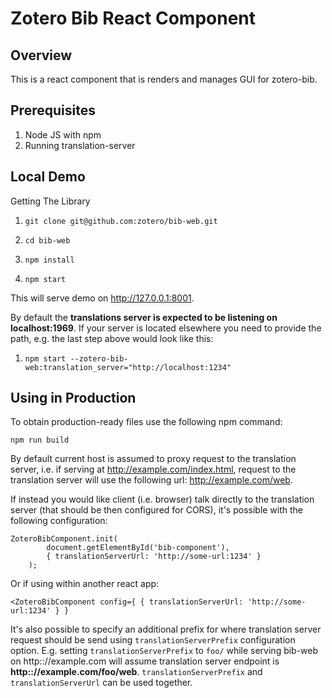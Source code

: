 # Zotero Bib React Component

Overview
--------
This is a react component that is renders and manages GUI for zotero-bib.

Prerequisites
------------

1. Node JS with npm
1. Running translation-server

Local Demo
----------

Getting The Library

1. `git clone git@github.com:zotero/bib-web.git`

1. `cd bib-web`

1. `npm install`

1. `npm start`

This will serve demo on http://127.0.0.1:8001.

By default the **translations server is expected to be listening on localhost:1969**. If your server is located elsewhere you need to provide the path, e.g. the last step above would look like this:

1. `npm start --zotero-bib-web:translation_server="http://localhost:1234"`


Using in Production
-------------------

To obtain production-ready files use the following npm command:

`npm run build`

By default current host is assumed to proxy request to the translation server, i.e. if serving at http://example.com/index.html, request to the translation server will use the following url: http://example.com/web.

If instead you would like client (i.e. browser) talk directly to the translation server (that should be then configured for CORS), it's possible with the following configuration:

    ZoteroBibComponent.init(
            document.getElementById('bib-component'),
            { translationServerUrl: 'http://some-url:1234' }
        );

Or if using within another react app:

    <ZoteroBibComponent config={ { translationServerUrl: 'http://some-url:1234' } }

It's also possible to specify an additional prefix for where translation server request should be send using `translationServerPrefix` configuration option. E.g. setting `translationServerPrefix` to `foo/` while serving bib-web on http:://example.com will assume translation server endpoint is **http:://example.com/foo/web**. `translationServerPrefix` and `translationServerUrl` can be used together.


